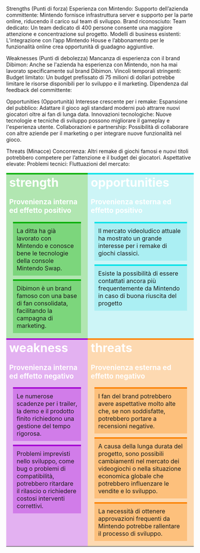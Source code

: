 Strengths (Punti di forza)
Esperienza con Mintendo: 
Supporto dell’azienda committente: Mintendo fornisce infrastruttura server e supporto per la parte online, riducendo il carico sul team di sviluppo.
Brand riconosciuto: 
Team dedicato: Un team dedicato di 400 persone consente una maggiore attenzione e concentrazione sul progetto.
Modelli di business esistenti: L’integrazione con l’app Mintendo House e l’abbonamento per le funzionalità online crea opportunità di guadagno aggiuntive.

Weaknesses (Punti di debolezza)
Mancanza di esperienza con il brand Dibimon: Anche se l'azienda ha esperienza con Mintendo, non ha mai lavorato specificamente sul brand Dibimon.
Vincoli temporali stringenti: 
Budget limitato: Un budget prefissato di 75 milioni di dollari potrebbe limitare le risorse disponibili per lo sviluppo e il marketing.
Dipendenza dal feedback del committente: 


Opportunities (Opportunità)
Interesse crescente per i remake: 
Espansione del pubblico: Adattare il gioco agli standard moderni può attrarre nuovi giocatori oltre ai fan di lunga data.
Innovazioni tecnologiche: Nuove tecnologie e tecniche di sviluppo possono migliorare il gameplay e l'esperienza utente.
Collaborazioni e partnership: Possibilità di collaborare con altre aziende per il marketing o per integrare nuove funzionalità nel gioco.


Threats (Minacce)
Concorrenza: Altri remake di giochi famosi e nuovi titoli potrebbero competere per l’attenzione e il budget dei giocatori.
Aspettative elevate: 
Problemi tecnici: 
Fluttuazioni del mercato: 





<style type="text/css">

h1,h2,h3 {
    margin-top:0px;
    padding:0px;
    color:#fff !important; 
}

table {
    border-collapse: collapse;
    table-layout: fixed;
    width: 100%;
}

td {
    vertical-align: top;
}

.div{
    padding:10px;
    margin:10px;
}

.medium { background-color:rgba(252, 227, 3, 0.3);border-top-style: solid;
border-top-width: 2px;border-top-color: rgb(252, 227, 3);}

.weakness { background-color:rgba(165, 1, 211, 0.3); border-top-color: rgb(165, 1, 211);border-top-style: solid;
border-top-width: 4px;}
.strength { background-color:rgba(0, 175, 0, 0.3); border-top-color: rgb(0, 175, 0);border-top-style: solid;
border-top-width: 4px;}
.threats { background-color:rgba(252, 132, 3, 0.3);border-top-color: rgb(252, 132, 3);border-top-style: solid;
border-top-width: 4px;}
.opportunities { background-color:rgba(93, 226, 231, 0.3);border-top-color: rgb(3, 226, 231);border-top-style: solid;
border-top-width: 4px;}
</style>


<table>
    <tr>
        <td class="strength">
        <h1>strength</h1>
        <h3>Provenienza interna ed effetto positivo </h3>
        <div class = "div strength">La ditta ha già lavorato con Mintendo e conosce bene le tecnologie della console Mintendo Swap.</div>
        <div class = "div strength">Dibimon è un brand famoso con una base di fan consolidata, facilitando la campagna di marketing.</div>
        </td>
        <td class="opportunities">
        <h1>opportunities</h1>
        <h3>Provenienza esterna ed effetto positivo</h3>
        <div class = "div opportunities">Il mercato videoludico attuale ha mostrato un grande interesse per i remake di giochi classici.</div>
         <div class = "div opportunities"> Esiste la possibilità di essere contattati ancora più frequentemente da Mintendo in caso di buona riuscita del progetto </div>
        </td>
    </tr>
    <tr>
        <td class="weakness">
        <h1>weakness</h1>
        <h3>Provenienza interna ed effetto negativo</h3>
        <div class = "div weakness">Le numerose scadenze per i trailer, la demo e il prodotto finito richiedono una gestione del tempo rigorosa.</div>
        <div class = "div weakness"> Problemi imprevisti nello sviluppo, come bug o problemi di compatibilità, potrebbero ritardare il rilascio o richiedere costosi interventi correttivi.</div>
        </td>
        <td class="threats">
        <h1>threats</h1>
        <h3>Provenienza esterna ed effetto negativo</h3>
        <div class = "div threats">I fan del brand potrebbero avere aspettative molto alte che, se non soddisfatte, potrebbero portare a recensioni negative.</div>
        <div class = "div threats">A causa della lunga durata del progetto, sono possibili cambiamenti nel mercato dei videogiochi o nella situazione economica globale che potrebbero influenzare le vendite e lo sviluppo.</div>
        <div class = "div threats">La necessità di ottenere approvazioni frequenti da Mintendo potrebbe rallentare il processo di sviluppo.</div>
        </td>
    </tr>
</table>




